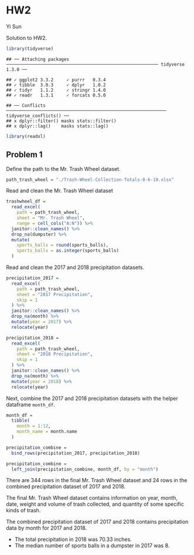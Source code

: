 HW2
================
Yi Sun

Solution to HW2.

``` r
library(tidyverse)
```

    ## ── Attaching packages ────────────────────────────────────────────────────────── tidyverse 1.3.0 ──

    ## ✓ ggplot2 3.3.2     ✓ purrr   0.3.4
    ## ✓ tibble  3.0.3     ✓ dplyr   1.0.2
    ## ✓ tidyr   1.1.2     ✓ stringr 1.4.0
    ## ✓ readr   1.3.1     ✓ forcats 0.5.0

    ## ── Conflicts ───────────────────────────────────────────────────────────── tidyverse_conflicts() ──
    ## x dplyr::filter() masks stats::filter()
    ## x dplyr::lag()    masks stats::lag()

``` r
library(readxl)
```

## Problem 1

Define the path to the Mr. Trash Wheel dataset.

``` r
path_trash_wheel = "./Trash-Wheel-Collection-Totals-8-6-19.xlsx"
```

Read and clean the Mr. Trash Wheel dataset

``` r
trashwheel_df = 
  read_excel(
    path = path_trash_wheel, 
    sheet = "Mr. Trash Wheel", 
    range = cell_cols("A:N")) %>% 
  janitor::clean_names() %>% 
  drop_na(dumpster) %>% 
  mutate(
    sports_balls = round(sports_balls),
    sports_balls = as.integer(sports_balls)
  )
```

Read and clean the 2017 and 2018 precipitation datasets.

``` r
precipitation_2017 = 
  read_excel(
    path = path_trash_wheel, 
    sheet = "2017 Precipitation", 
    skip = 1
  ) %>% 
  janitor::clean_names() %>% 
  drop_na(month) %>% 
  mutate(year = 2017) %>% 
  relocate(year)

precipitation_2018 = 
  read_excel(
    path = path_trash_wheel, 
    sheet = "2018 Precipitation", 
    skip = 1
  ) %>% 
  janitor::clean_names() %>% 
  drop_na(month) %>% 
  mutate(year = 2018) %>% 
  relocate(year)
```

Next, combine the 2017 and 2018 precipitation datasets with the helper
dataframe `month_df`.

``` r
month_df = 
  tibble(
    month = 1:12,
    month_name = month.name
  )

precipitation_combine = 
  bind_rows(precipitation_2017, precipitation_2018)

precipitation_combine = 
  left_join(precipitation_combine, month_df, by = "month")
```

There are 344 rows in the final Mr. Trash Wheel dataset and 24 rows in
the combined precipitation dataset of 2017 and 2018.

The final Mr. Trash Wheel dataset contains information on year, month,
date, weight and volume of trash collected, and quantity of some
specific kinds of trash.

The combined precipitation dataset of 2017 and 2018 contains
precipitation data by month for 2017 and 2018.

  - The total precipitation in 2018 was 70.33 inches.
  - The median number of sports balls in a dumpster in 2017 was 8.
